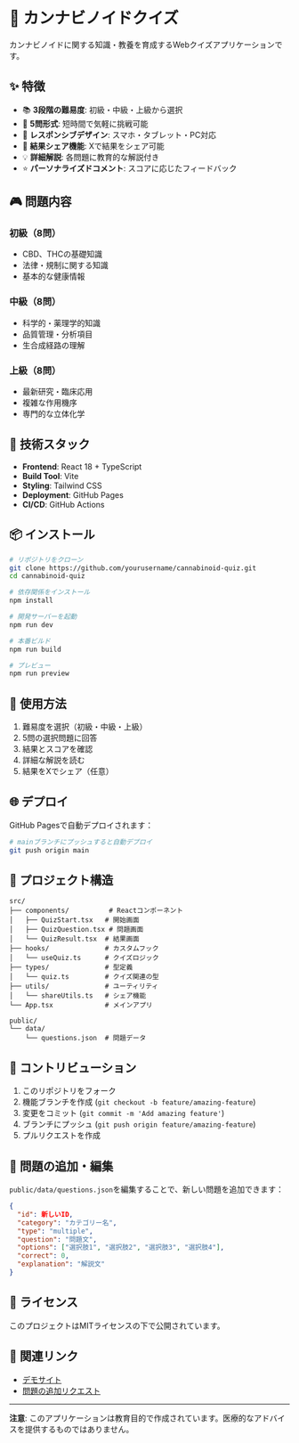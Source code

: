 # 🧪 カンナビノイドクイズ

カンナビノイドに関する知識・教養を育成するWebクイズアプリケーションです。

## ✨ 特徴

- 📚 **3段階の難易度**: 初級・中級・上級から選択
- 🎯 **5問形式**: 短時間で気軽に挑戦可能
- 📱 **レスポンシブデザイン**: スマホ・タブレット・PC対応
- 🎉 **結果シェア機能**: Xで結果をシェア可能
- 💡 **詳細解説**: 各問題に教育的な解説付き
- ⭐ **パーソナライズドコメント**: スコアに応じたフィードバック

## 🎮 問題内容

### 初級（8問）
- CBD、THCの基礎知識
- 法律・規制に関する知識
- 基本的な健康情報

### 中級（8問）
- 科学的・薬理学的知識
- 品質管理・分析項目
- 生合成経路の理解

### 上級（8問）
- 最新研究・臨床応用
- 複雑な作用機序
- 専門的な立体化学

## 🚀 技術スタック

- **Frontend**: React 18 + TypeScript
- **Build Tool**: Vite
- **Styling**: Tailwind CSS
- **Deployment**: GitHub Pages
- **CI/CD**: GitHub Actions

## 📦 インストール

```bash
# リポジトリをクローン
git clone https://github.com/yourusername/cannabinoid-quiz.git
cd cannabinoid-quiz

# 依存関係をインストール
npm install

# 開発サーバーを起動
npm run dev

# 本番ビルド
npm run build

# プレビュー
npm run preview
```

## 🎯 使用方法

1. 難易度を選択（初級・中級・上級）
2. 5問の選択問題に回答
3. 結果とスコアを確認
4. 詳細な解説を読む
5. 結果をXでシェア（任意）

## 🌐 デプロイ

GitHub Pagesで自動デプロイされます：

```bash
# mainブランチにプッシュすると自動デプロイ
git push origin main
```

## 📁 プロジェクト構造

```
src/
├── components/          # Reactコンポーネント
│   ├── QuizStart.tsx   # 開始画面
│   ├── QuizQuestion.tsx # 問題画面
│   └── QuizResult.tsx  # 結果画面
├── hooks/              # カスタムフック
│   └── useQuiz.ts      # クイズロジック
├── types/              # 型定義
│   └── quiz.ts         # クイズ関連の型
├── utils/              # ユーティリティ
│   └── shareUtils.ts   # シェア機能
└── App.tsx             # メインアプリ

public/
└── data/
    └── questions.json  # 問題データ
```

## 🤝 コントリビューション

1. このリポジトリをフォーク
2. 機能ブランチを作成 (`git checkout -b feature/amazing-feature`)
3. 変更をコミット (`git commit -m 'Add amazing feature'`)
4. ブランチにプッシュ (`git push origin feature/amazing-feature`)
5. プルリクエストを作成

## 📝 問題の追加・編集

`public/data/questions.json`を編集することで、新しい問題を追加できます：

```json
{
  "id": 新しいID,
  "category": "カテゴリー名",
  "type": "multiple",
  "question": "問題文",
  "options": ["選択肢1", "選択肢2", "選択肢3", "選択肢4"],
  "correct": 0,
  "explanation": "解説文"
}
```

## 📄 ライセンス

このプロジェクトはMITライセンスの下で公開されています。

## 🔗 関連リンク

- [デモサイト](https://yourusername.github.io/cannabinoid-quiz/)
- [問題の追加リクエスト](https://github.com/yourusername/cannabinoid-quiz/issues)

---

**注意**: このアプリケーションは教育目的で作成されています。医療的なアドバイスを提供するものではありません。